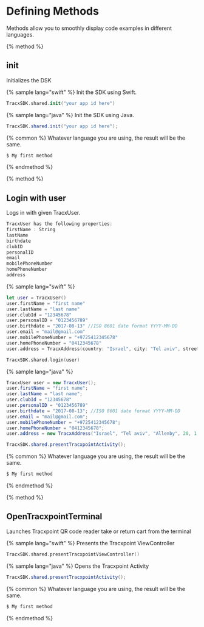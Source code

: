 # Defining Methods

Methods allow you to smoothly display code examples in different languages.

{% method %}
## init

Initializes the DSK

{% sample lang="swift" %}
Init the SDK using Swift.

```swift
TracxSDK.shared.init("your app id here")
```

{% sample lang="java" %}
Init the SDK using Java.

```java
TracxSDK.shared.init("your app id here");
```



{% common %}
Whatever language you are using, the result will be the same.

```bash
$ My first method
```
{% endmethod %}

{% method %}
## Login with user

Logs in with given TracxUser.



```swift
TracxUser has the following properties:
firstName : String
lastName
birthdate
clubID
personalID
email
mobilePhoneNumber
homePhoneNumber
address
```



{% sample lang="swift" %}

```swift
let user = TracxUser()
user.firstName = "first name"
user.lastName = "last name"
user.clubId = "12345678"
user.personalID = "0123456789"
user.birthdate = "2017-08-13" //ISO 8601 date format YYYY-MM-DD
user.email = "mail@gmail.com"
user.mobilePhoneNumber = "+9725412345678"
user.homePhoneNumber = "0412345678"
user.address = TracxAddress(country: "Israel", city: "Tel aviv", street: "Allenby", streetNumber: 20, appartmentNumber: 1, mailbox: 1, zipCode: 1234567)

TracxSDK.shared.login(user)
```

{% sample lang="java" %}

```java
TracxUser user = new TracxUser();
user.firstName = "first name";
user.lastName = "last name";
user.clubId = "12345678"
user.personalID = "0123456789"
user.birthdate = "2017-08-13"; //ISO 8601 date format YYYY-MM-DD
user.email = "mail@gmail.com";
user.mobilePhoneNumber = "+9725412345678";
user.homePhoneNumber = "0412345678";
user.address = new TracxAddress("Israel", "Tel aviv", "Allenby", 20, 1, 1, 1234567);

TracxSDK.shared.presentTracxpointActivity();
```



{% common %}
Whatever language you are using, the result will be the same.

```bash
$ My first method
```
{% endmethod %}


{% method %}
## OpenTracxpointTerminal

Launches Tracxpoint QR code reader take or return cart from the terminal

{% sample lang="swift" %}
Presents the Tracxpoint ViewController

```swift
TracxSDK.shared.presentTracxpointViewController()
```

{% sample lang="java" %}
Opens the Tracxpoint Activity

```java
TracxSDK.shared.presentTracxpointActivity();
```



{% common %}
Whatever language you are using, the result will be the same.

```bash
$ My first method
```
{% endmethod %}
